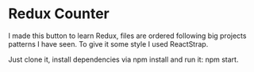 # Redux Counter

I made this button to learn Redux, files are ordered following big projects patterns I have seen. To give it some style I used ReactStrap. 

Just clone it, install dependencies via npm install and run it: npm start. 